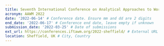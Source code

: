 ```yaml
---
title: Seventh International Conference on Analytical Approaches to World Music 
acronym: AAWM 2022
date: '2022-06-14' # Conference date. Ensure mm and dd are 2 digits
end_date: '2022-06-17' # Conference end date, leave empty if unknown
submission_date: '2022-03-25' # Date of submissions
ext_url: https://conferences.iftawm.org/2022-sheffield/ # External URL to conference website
location: Sheffield, UK # City, Country
---
```

